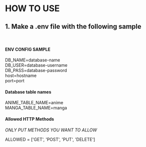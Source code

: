 # HOW TO USE
## 1. Make a .env file with the following sample
<br />

#### **ENV CONFIG SAMPLE**

DB_NAME=database-name \
DB_USER=database-username \
DB_PASS=database-password \
host=hostname \
port=port

#### **Database table names**

ANIME_TABLE_NAME=anime \
MANGA_TABLE_NAME=manga

#### **Allowed HTTP Methods**

*ONLY PUT METHODS YOU WANT TO ALLOW*

ALLOWED = ['GET', 'POST', 'PUT', 'DELETE']
